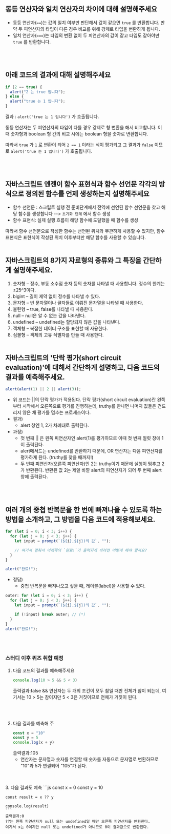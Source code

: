 ## 동등 연산자와 일치 연산자의 차이에 대해 설명해주세요

- 동등 연산자(`==`)는 값의 일치 여부만 판단해서 값이 같으면 `true` 를 반환합니다. 만약 두 피연산자의 타입이 다른 경우 비교를 위해 강제로 타입을 변환하게 됩니다.
- 일치 연산자(`===`)는 타입의 변환 없이 두 피연산자의 값이 같고 타입도 같아야만 `true` 를 반환합니다.

<br></br>

## 아래 코드의 결과에 대해 설명해주세요

```javascript
if (2 == true) {
  alert("2 는 true 입니다");
} else {
  alert("true 는 1 입니다");
}
```

결과 : `alert('true 는 1 입니다')` 가 호출됩니다.<br>

동등 연산자는 두 피연산자의 타입이 다를 경우 강제로 형 변환을 해서 비교합니다. 이 때 숫자형과 boolean 형 간의 비교 시에는 boolean 형을 숫자로 변환합니다.<br>

따라서 `true` 가 `1` 로 변환이 되어 `2 == 1` 이라는 식이 평가되고 그 결과가 `false` 이므로 `alert('true 는 1 입니다')` 가 호출됩니다.

<br></br>

## 자바스크립트 엔젠이 함수 표현식과 함수 선언문 각각의 방식으로 정의된 함수를 언제 생성하는지 설명해주세요

- 함수 선언문 : 스크립트 실행 전 준비단계에서 전역에 선언된 함수 선언문을 찾고 해당 함수를 생성합니다 --> `초기화 단계` 에서 함수 생성
- 함수 표현식: 실제 실행 흐름이 해당 함수에 도달했을 때 함수를 생성

따라서 함수 선언문으로 작성한 함수는 선언된 위치와 무관하게 사용할 수 있지만, 함수 표현식은 표현식이 작성된 위치 이후부터만 해당 함수를 사용할 수 있습니다.
<br></br>

## 자바스크립트의 8가지 자료형의 종류와 그 특징을 간단하게 설명해주세요.

1. 숫자형 – 정수, 부동 소수점 숫자 등의 숫자를 나타낼 때 사용합니다. 정수의 한계는 ±25^3이다.
2. bigint – 길이 제약 없이 정수를 나타낼 수 있다.
3. 문자형 – 빈 문자열이나 글자들로 이뤄진 문자열을 나타낼 때 사용한다.
4. 불린형 – true, false를 나타낼 때 사용한다.
5. null – null은 알 수 없는 값을 나타낸다.
6. undefined – undefined는 할당되지 않은 값을 나타낸다.
7. 객체형 – 복잡한 데이터 구조를 표현할 때 사용한다.
8. 심볼형 – 객체의 고유 식별자를 만들 때 사용한다.
   <br></br>

## 자바스크립트의 '단락 평가(short circuit evaluation)'에 대해서 간단하게 설명하고, 다음 코드의 결과를 예측해주세요.

```javascript
alert(alert(1) || 2 || alert(3));
```

- 위 코드는 ||의 단락 평가가 적용된다. 단락 평가(short circuit evaluation)란 왼쪽부터 시작해서 오른쪽으로 평가를 진행하는데, truthy를 만나면 나머지 값들은 건드리지 않은 채 평가를 멈추는 프로세스이다.
- 결과)
  - alert 창엔 1, 2가 차례대로 출력된다.
- 과정)
  - 첫 번째 || 은 왼쪽 피연산자인 alert(1)를 평가하므로 이때 첫 번째 얼럿 창에 1이 출력된다.
  - alert메서드는 undefined를 반환하기 때문에, OR 연산자는 다음 피연산자를 평가하게 된다. (truthy를 찾을 때까지!)
  - 두 번째 피연산자(오른쪽 피연산자)인 2는 truthy이기 때문에 실행이 멈추고 2가 반환된다. 반환된 값 2는 제일 바깥 alert의 피연산자가 되어 두 번째 alert 창에 출력된다.

<br></br>

## 여러 개의 중첩 반복문을 한 번에 빠져나올 수 있도록 하는 방법을 소개하고, 그 방법을 다음 코드에 적용해보세요.

```javascript
for (let i = 0; i < 3; i++) {
  for (let j = 0; j < 3; j++) {
    let input = prompt(`(${i},${j})의 값`, "");

    // 여기서 멈춰서 아래쪽의 `완료!`가 출력되게 하려면 어떻게 해야 할까요?
  }
}

alert("완료!");
```

- 정답)
  - 중첩 반복문을 빠져나오고 싶을 때, 레이블(label)을 사용할 수 있다.

```javascript
outer: for (let i = 0; i < 3; i++) {
  for (let j = 0; j < 3; j++) {
    let input = prompt(`(${i},${j})의 값`, "");

    if (!input) break outer; // (*)
  }
}
alert("완료!");
```

<br></br>

### 스터디 이후 퀴즈 취합 예정
1. 다음 코드의 결과를 예측해주세요
    ```js
    console.log(10 > 5 && 5 < 3)
    ```
    출력결과:false
    && 연산자는 두 개의 조건이 모두 참일 때만 전체가 참이 되는데, 
    여기서는 10 > 5는 참이지만 5 < 3은 거짓이므로 전체가 거짓이 된다.

<br></br>

2. 다음 결과를 예측해 주
    ```js
    const x = "10"
    const y = 5
    console.log(x + y)
    ```
    출력결과:105  
     + 연산자는 문자열과 숫자를 연결할 때 숫자를 자동으로 문자열로 변환하므로 "10"과 5가 연결되어 "105"가 된다.

<br></br>
3. 다음 결과도 예측
    ```js
    const x = 0
    const y = 10

    const result = x ?? y

    console.log(result)
    ```
    출력결과:0
    ??는 왼쪽 피연산자가 null 또는 undefined일 때만 오른쪽 피연산자를 반환힌다. 
    여기서 x는 0이지만 null 또는 undefined가 아니므로 0이 결과값으로 반환된다.
